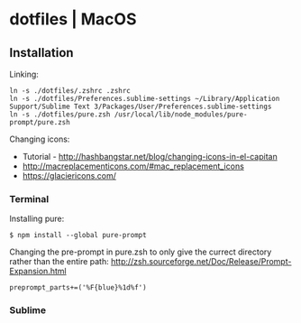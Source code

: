 # dotfiles | MacOS

## Installation

Linking:

```
ln -s ./dotfiles/.zshrc .zshrc
ln -s ./dotfiles/Preferences.sublime-settings ~/Library/Application Support/Sublime Text 3/Packages/User/Preferences.sublime-settings
ln -s ./dotfiles/pure.zsh /usr/local/lib/node_modules/pure-prompt/pure.zsh
```

Changing icons:

* Tutorial - http://hashbangstar.net/blog/changing-icons-in-el-capitan
* http://macreplacementicons.com/#mac_replacement_icons
* https://glaciericons.com/

### Terminal

Installing pure:

```
$ npm install --global pure-prompt
```

Changing the pre-prompt in pure.zsh to only give the currect directory rather than the entire path:
http://zsh.sourceforge.net/Doc/Release/Prompt-Expansion.html

```
preprompt_parts+=('%F{blue}%1d%f')
```

### Sublime